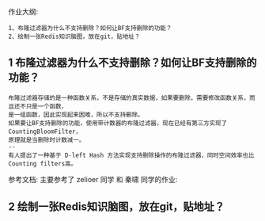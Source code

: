 作业大纲:

```
1、布隆过滤器为什么不支持删除？如何让BF支持删除的功能？
2、绘制一张Redis知识脑图，放在git，贴地址？
```

## 1 布隆过滤器为什么不支持删除？如何让BF支持删除的功能？

```
布隆过滤器存储的是一种函数关系，不是存储的真实数据，如果要删除，需要修改函数关系，而且还不只是一个函数，
是一组函数，因此实现起来困难，所以不支持删除。
如果要让BF支持删除的功能，使用带计数器的布隆过滤器，现在已经有第三方实现了CountingBloomFilter，
原理就是当删除时计数减一。
--
有人提出了一种基于 D-left Hash 方法实现支持删除操作的布隆过滤器，同时空间效率也比Counting filters高。
```

参考文档: 主要参考了 zelioer 同学 和 秦啸 同学的作业:

## 2 绘制一张Redis知识脑图，放在git，贴地址？





